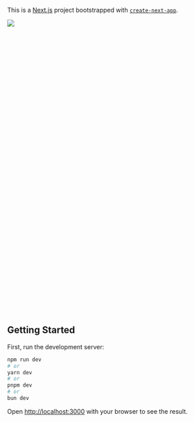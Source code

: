 This is a [Next.js](https://nextjs.org/) project bootstrapped with [`create-next-app`](https://github.com/vercel/next.js/tree/canary/packages/create-next-app).
<div style="overflow: hidden; width: 1200px%; height: 675px;"> 
  <img src="https://image.thum.io/get/https://browser-homepage-ample-samples.vercel.ap/" />
</div>

## Getting Started

First, run the development server:

```bash
npm run dev
# or
yarn dev
# or
pnpm dev
# or
bun dev
```

Open [http://localhost:3000](http://localhost:3000) with your browser to see the result.
